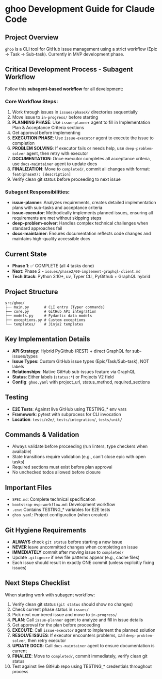 # ghoo Development Guide for Claude Code

## Project Overview
`ghoo` is a CLI tool for GitHub issue management using a strict workflow (Epic → Task → Sub-task). Currently in MVP development phase.

## Critical Development Process - Subagent Workflow
Follow this **subagent-based workflow** for all development:

### Core Workflow Steps:
1. Work through issues in `issues/phaseX/` directories sequentially
2. Move issue to `in-progress/` before starting
3. **PLANNING PHASE**: Use `issue-planner` agent to fill in Implementation Plan & Acceptance Criteria sections
4. Get approval before implementing
5. **EXECUTION PHASE**: Use `issue-executor` agent to execute the issue to completion
6. **PROBLEM SOLVING**: If executor fails or needs help, use `deep-problem-solver` agent, then retry with executor
7. **DOCUMENTATION**: Once executor completes all acceptance criteria, use `docs-maintainer` agent to update docs
8. **FINALIZATION**: Move to `completed/`, commit all changes with format: `feat(phaseX): [description]`
9. Verify clean git status before proceeding to next issue

### Subagent Responsibilities:
- **issue-planner**: Analyzes requirements, creates detailed implementation plans with sub-tasks and acceptance criteria
- **issue-executor**: Methodically implements planned issues, ensuring all requirements are met without skipping steps
- **deep-problem-solver**: Handles complex technical challenges when standard approaches fail
- **docs-maintainer**: Ensures documentation reflects code changes and maintains high-quality accessible docs

## Current State
- **Phase 1**: ✅ COMPLETE (all 4 tasks done)
- **Next**: Phase 2 - `issues/phase2/00-implement-graphql-client.md`
- **Tech Stack**: Python 3.10+, uv, Typer CLI, PyGithub + GraphQL hybrid

## Project Structure
```
src/ghoo/
├── main.py       # CLI entry (Typer commands)
├── core.py       # GitHub API integration  
├── models.py     # Pydantic data models
├── exceptions.py # Custom exceptions
└── templates/    # Jinja2 templates
```

## Key Implementation Details
- **API Strategy**: Hybrid PyGithub (REST) + direct GraphQL for sub-issues/types
- **Issue Types**: Custom GitHub issue types (Epic/Task/Sub-task), NOT labels
- **Relationships**: Native GitHub sub-issues feature via GraphQL
- **Status**: Either labels (`status:*`) or Projects V2 field
- **Config**: `ghoo.yaml` with project_url, status_method, required_sections

## Testing
- **E2E Tests**: Against live GitHub using TESTING_* env vars
- **Framework**: pytest with subprocess for CLI invocation
- **Location**: `tests/e2e/`, `tests/integration/`, `tests/unit/`

## Commands & Validation
- Always validate before proceeding (run linters, type checkers when available)
- State transitions require validation (e.g., can't close epic with open tasks)
- Required sections must exist before plan approval
- No unchecked todos allowed before closure

## Important Files
- `SPEC.md`: Complete technical specification
- `bootstrap-mvp-workflow.md`: Development workflow
- `.env`: Contains TESTING_* variables for E2E tests
- `ghoo.yaml`: Project configuration (when created)

## Git Hygiene Requirements
- **ALWAYS** check `git status` before starting a new issue
- **NEVER** leave uncommitted changes when completing an issue
- **IMMEDIATELY** commit after moving issue to `completed/`
- Update `.gitignore` if new file patterns appear (e.g., cache files)
- Each issue should result in exactly ONE commit (unless explicitly fixing issues)

## Next Steps Checklist
When starting work with subagent workflow:
1. Verify clean git status (`git status` should show no changes)
2. Check current phase status in `issues/`
3. Pick next numbered issue and move to `in-progress/`
4. **PLAN**: Call `issue-planner` agent to analyze and fill in issue details
5. Get approval for the plan before proceeding
6. **EXECUTE**: Call `issue-executor` agent to implement the planned solution
7. **RESOLVE ISSUES**: If executor encounters problems, call `deep-problem-solver`, then retry executor
8. **UPDATE DOCS**: Call `docs-maintainer` agent to ensure documentation is current
9. **FINALIZE**: Move to `completed/`, commit immediately, verify clean git status
10. Test against live GitHub repo using TESTING_* credentials throughout process